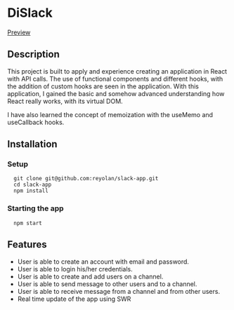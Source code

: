# DiSlack

[Preview](https://di-slack.vercel.app/)

## Description

This project is built to apply and experience creating an application in React with API calls. The use of functional components and different hooks, with the addition of custom hooks are seen in the application. With this application, I gained the basic and somehow advanced understanding how React really works, with its virtual DOM.

I have also learned the concept of memoization with the useMemo and useCallback hooks.

## Installation

### Setup

```
  git clone git@github.com:reyolan/slack-app.git
  cd slack-app
  npm install
```

### Starting the app

```
  npm start
```

## Features

- User is able to create an account with email and password.
- User is able to login his/her credentials.
- User is able to create and add users on a channel.
- User is able to send message to other users and to a channel.
- User is able to receive message from a channel and from other users.
- Real time update of the app using SWR

